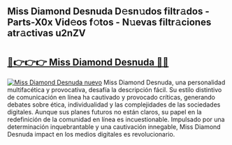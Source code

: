 ## Miss Diamond Desnuda D𝚎sn𝚞dos filtr𝚊dos - Parts-X0x Vid𝚎os f𝚘tos - N𝚞evas filtr𝚊ciones atr𝚊ctivas u2nZV

# <h2><a href="http://mbczk9.tromn.icu/?c=Miss+Diamond+Desnuda">🔗👉👉👉 Miss Diamond Desnuda 🔗🔗</a></h2>

[![Miss Diamond Desnuda nuevo](https://i.imgur.com/pEAQMta.gif)](http://mbczk9.tromn.icu/?c=Miss+Diamond+Desnuda)
Miss Diamond Desnuda, una personalidad multifacética y provocativa, desafía la descripción fácil. Su estilo distintivo de comunicación en línea ha cautivado y provocado críticas, generando debates sobre ética, individualidad y las complejidades de las sociedades digitales. Aunque sus planes futuros no están claros, su papel en la redefinición de la comunidad en línea es incuestionable. Impulsado por una determinación inquebrantable y una cautivación innegable, Miss Diamond Desnuda impact en los medios digitales es revolucionario.
